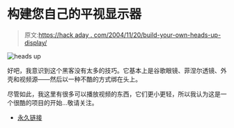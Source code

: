 # 构建您自己的平视显示器

> 原文:[https://hack aday . com/2004/11/20/build-your-own-heads-up-display/](https://hackaday.com/2004/11/20/build-your-own-heads-up-display/)

![heads up](img/8c91f51cb0742c7eb6ab04958e6de08d.png)

好吧，我意识到这个黑客没有太多的技巧。它基本上是谷歌眼镜、菲涅尔透镜、外壳和视频源——然后以一种不酷的方式绑在头上。

尽管如此，我这里有很多可以播放视频的东西，它们更小更轻，所以我认为这是一个很酷的项目的开始…敬请关注。

*   [永久链接](http://www.shef.ac.uk/~vrmbg/vrhmhb/exproj.html)